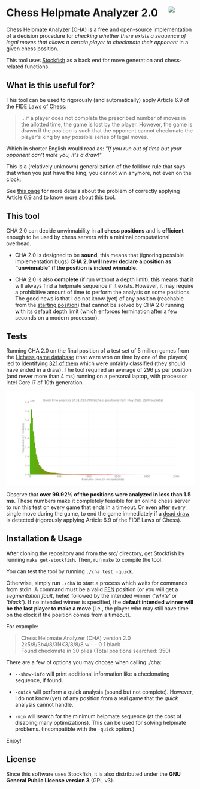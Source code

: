 # Chess Helpmate Analyzer 2.0<img src="https://miguel-ambrona.github.io/img/cha.png" width="70px" align="right">

Chess Helpmate Analyzer (CHA) is a free and open-source implementation of a decision procedure
for *checking whether there exists a sequence of legal moves that allows a certain player to checkmate their opponent*
in a given chess position.

This tool uses [Stockfish](https://github.com/official-stockfish/Stockfish) as a back end
for move generation and chess-related functions.


## What is this useful for?

This tool can be used to rigorously (and automatically) apply Article 6.9 of the
[FIDE Laws of Chess](https://www.fide.com/FIDE/handbook/LawsOfChess.pdf):

> ...if a player does not complete the prescribed number of moves in the allotted time,
> the game is lost by the player. However, the game is drawn if the position is such that
> the opponent cannot checkmate the player's king by any possible series of legal moves.

Which in shorter English would read as:
*"If you run out of time but your opponent can't mate you, it's a draw!"*

This is a (relatively unknown) generalization of the folklore rule that says that when you
just have the king, you cannot win anymore, not even on the clock.

See [this page](https://elrubiongamma.ddns.net/chess-helpmate-analyzer/about.html)
for more details about the problem of correctly applying Article 6.9 and to know more about this tool.


## This tool

CHA 2.0 can decide unwinnability in **all chess positions** and is **efficient** enough
to be used by chess servers with a minimal computational overhead.

 * CHA 2.0 is designed to be **sound**, this means that (ignoring possible implementation bugs)
 **CHA 2.0 will never declare a position as "unwinnable" if the position is indeed winnable**.

 * CHA 2.0 is also **complete** (if run without a depth limit), this means that it will always find
 a helpmate sequence if it exists. However, it may require a prohibitive amount of time to
 perform the analysis on some positions. The good news is that I do not know (yet) of any position
 (reachable from the [starting position](https://en.wikipedia.org/wiki/Rules_of_chess#Initial_setup))
 that cannot be solved by CHA 2.0 running with its default
 depth limit (which enforces termination after a few seconds on a modern processor).


## Tests

Running CHA 2.0 on the final position of a test set of 5 million games from the
[Lichess game database](https://database.lichess.org/)
(that were won on time by one of the players) led to identifying
[321 of them](https://github.com/miguel-ambrona/D3-Chess/blob/main/tests/unfair.txt)
which were unfairly classified (they should have ended in a draw).
The tool required an average of 296 μs per position (and never more than 4 ms)
running on a personal laptop, with processor Intel Core i7 of 10th generation.

<img src="https://raw.githubusercontent.com/miguel-ambrona/D3-Chess/d739f88c7e134a62f3df29248651223f2496cd13/tests/results.svg">

Observe that **over 99.92% of the positions were analyzed in less than 1.5 ms**.
These numbers make it completely feasible for an online chess server to run this test on every
game that ends in a timeout. Or even after every single move during the game, to end the
game immediately if a
[dead draw](https://en.wikipedia.org/wiki/Rules_of_chess#Dead_position)
is detected (rigorously applying Article 6.9 of the FIDE Laws of Chess).


## Installation & Usage

After cloning the repository and from the src/ directory,
get Stockfish by running ```make get-stockfish```.
Then, run ```make``` to compile the tool.

You can test the tool by running ```./cha test -quick```.

Otherwise, simply run ```./cha``` to
start a process which waits for commands from stdin.
A command must be a valid [FEN](https://en.wikipedia.org/wiki/Forsyth%E2%80%93Edwards_Notation)
position (or you will get a *segmentation fault*, hehe)
followed by the intended winner (*'white'* or *'black'*).
If no intended winner is specified, the **default intended winner will be
the last player to make a move**
(i.e., the player who may still have time on the clock if the position comes from a timeout).

For example:

> Chess Helpmate Analyzer (CHA) version 2.0<br>
> 2k5/8/3b4/8/3NK3/8/8/8 w - - 0 1 black<br>
> Found checkmate in 30 plies (Total positions searched: 350)

There are a few of options you may choose when calling ./cha:

* ```--show-info``` will print additional information like a checkmating sequence, if found.

* ```-quick``` will perform a quick analysis (sound but not complete). However, I do not know (yet)
of any position from a real game that the *quick* analysis cannot handle.

* ```-min``` will search for the minimum helpmate sequence (at the cost of disabling many
optimizations). This can be used for solving helpmate problems.
(Incompatible with the ```-quick``` option.)

Enjoy!


## License

Since this software uses Stockfish, it is also distributed under the
**GNU General Public License version 3** (GPL v3).